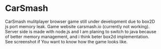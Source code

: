 # CarSmash
CarSmash mulitplayer browser game still under development due to box2D js port memory leak. Game website carsmash.io (currently not working). Server side is made with node.js and I am planing to switch to java because of better memory management, and i think beter box2d implementation. See screenshot if You want to know how the game looks like. 
